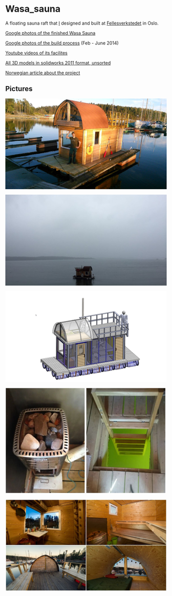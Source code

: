 # Wasa_sauna
A floating sauna raft that [I](https://github.com/Jaknil) designed and built at [Fellesverkstedet](https://www.fellesverkstedet.no/) in Oslo.

[Google photos of the finished Wasa Sauna](https://photos.app.goo.gl/A7ASr5p1Vt55GASh6)

[Google photos of the build process](https://photos.app.goo.gl/7zRKsu3oAkMGb1CF9) (Feb - June 2014)

[Youtube videos of its facilites](https://youtube.com/playlist?list=PLKSI6XgWmHYak1AXvxSxXbOTM4TtMFS2j)

[All 3D models in solidworks 2011 format, unsorted](drawings/Wasa_Sauna_Solidworks_files.zip)

[Norwegian article about the project](Wasa_Sauna_Tekniskt_Ukeblad.pdf)

## Pictures

![](pics/01500.jpg)

![](pics/01700.jpg)

![](pics/01800.jpg)

![](pics/hole.JPG)

![](pics/inside.JPG)


